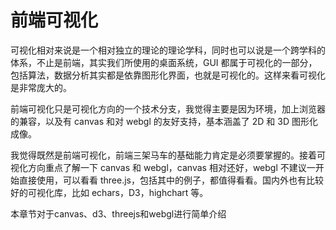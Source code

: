 # 前端可视化

可视化相对来说是一个相对独立的理论的理论学科，同时也可以说是一个跨学科的体系，不止是前端，其实我们所使用的桌面系统，GUI 都属于可视化的一部分，包括算法，数据分析其实都是依靠图形化界面，也就是可视化的。这样来看可视化是非常庞大的。

前端可视化只是可视化方向的一个技术分支，我觉得主要是因为环境，加上浏览器的兼容，以及有 canvas 和对 webgl 的友好支持，基本涵盖了 2D 和 3D 图形化成像。

我觉得既然是前端可视化，前端三架马车的基础能力肯定是必须要掌握的。接着可视化方向重点了解一下 canvas 和 webgl，canvas 相对还好，webgl 不建议一开始直接使用，可以看看 three.js，包括其中的例子，都值得看看。国内外也有比较好的可视化库，比如 echars，D3，highchart 等。

本章节对于canvas、d3、threejs和webgl进行简单介绍